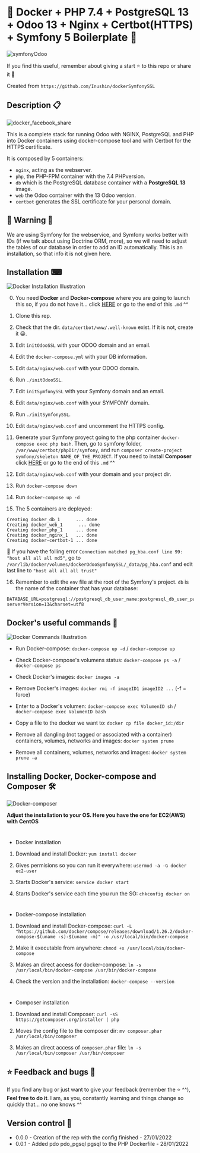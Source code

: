 # 🐳 Docker + PHP 7.4 + PostgreSQL 13 + Odoo 13 + Nginx + Certbot(HTTPS) + Symfony 5 Boilerplate 🐳

![symfonyOdoo](https://user-images.githubusercontent.com/57062736/151148982-188f8427-5a88-430d-9247-5eca67072f40.png)

If you find this useful, remember about giving a start ⭐ to this repo or share it 🔁

Created from `https://github.com/Inushin/dockerSymfonySSL`

## Description 📋

![docker_facebook_share](https://user-images.githubusercontent.com/57062736/139103227-36f3cb32-c3c1-4158-b99e-25a31e955f44.png)

This is a complete stack for running Odoo with NGINX, PostgreSQL and PHP into Docker containers using docker-compose tool and with Certbot for the HTTPS certificate.

It is composed by 5 containers:

- `nginx`, acting as the webserver.
- `php`, the PHP-FPM container with the 7.4 PHPversion.
- `db` which is the PostgreSQL database container with a **PostgreSQL 13** image.
- `web` the Odoo container with the 13 Odoo version.
- `certbot` generates the SSL certificate for your personal domain.

## 🚨 Warning 🚨

We are using Symfony for the webservice, and Symfony works better with IDs (if we talk about using Doctrine ORM, more), so we will need to adjust the tables of our database in order to add an ID automatically. This is an installation, so that info it is not given here. 

## Installation ⌨

![Docker Installation Illustration](https://user-images.githubusercontent.com/57062736/139102730-d6f51d53-ffb3-44bb-be5e-2bdf48d91295.png)

0. You need ****Docker**** and ****Docker-compose**** where you are going to launch this so, if you do not have it... click [HERE](https://github.com/Inushin/dockerOdooSymfonySSL#installing-docker-docker-compose-and-composer) or go to the end of this `.md` ^^

1. Clone this rep.

2. Check that the dir. `data/certbot/www/.well-known` exist. If it is not, create it 😀.

3. Edit `initOdooSSL` with your ODOO domain and an email.

4. Edit the `docker-compose.yml` with your DB information. 

5. Edit `data/nginx/web.conf` with your ODOO domain.

6. Run `./initOdooSSL`.

7. Edit `initSymfonySSL` with your Symfony domain and an email.

8. Edit `data/nginx/web.conf` with your SYMFONY domain.

9. Run `./initSymfonySSL`.

10. Edit `data/nginx/web.conf` and uncomment the HTTPS config.

11. Generate your Symfony proyect going to the php container `docker-compose exec php bash`. Then, go to symfony folder, `/var/www/certbot/phpDir/symfony`, and run `composer create-project symfony/skeleton NAME_OF_THE_PROJECT`. If you need to install **Composer** click [HERE](https://github.com/Inushin/dockerOdooSymfonySSL#installing-docker-docker-compose-and-composer) or go to the end of this `.md` ^^

12. Edit `data/nginx/web.conf` with your domain and your project dir.

13. Run `docker-compose down`

14. Run `docker-compose up -d`

15. The 5 containers are deployed: 

```
Creating docker_db_1      ... done
Creating docker_web_1      ... done
Creating docker_php_1     ... done
Creating docker_nginx_1   ... done
Creating docker-certbot-1 ... done
```

🚨 If you have the folling error `Connection matched pg_hba.conf line 99: "host all all all md5"`, go to `/var/lib/docker/volumes/dockerOdooSymfonySSL/_data/pg_hba.conf` and edit last line to `"host all all all trust"`

16. Remember to edit the `env` file at the root of the Symfony's project. `db` is the name of the container that has your database:
```
DATABASE_URL=postgresql://postgresql_db_user_name:postgresql_db_user_pass@db:5432/db_odoo_name?serverVersion=13&charset=utf8
```


## Docker's useful commands 📑
![Docker Commands Illustration](https://user-images.githubusercontent.com/57062736/139102966-25f28be1-f768-49bd-a8a1-915a8465de9e.png)


- Run Docker-compose: `docker-compose up -d` / `docker-compose up`

- Check Docker-compose's volumens status: `docker-compose ps -a` / `docker-compose ps`

- Check Docker's images: `docker images -a`

- Remove Docker's images: `docker rmi -f imageID1 imageID2 ...` (-f = force)

- Enter to a Docker's volumen: `docker-compose exec VolumenID sh` / `docker-compose exec VolumenID bash`

- Copy a file to the docker we want to: `docker cp file docker_id:/dir`

- Remove all dangling (not tagged or associated with a container) containers, volumes, networks and images: `docker system prune`

- Remove all containers, volumes, networks and images: `docker system prune -a`

## Installing Docker, Docker-compose and Composer 🛠
![Docker-composer](https://user-images.githubusercontent.com/57062736/141182130-b8ed2d7a-9a68-4387-b838-ba0d44bb4e0e.png)

**Adjust the installation to your OS. Here you have the one for EC2(AWS) with CentOS**
#
- Docker installation

1. Download and install Docker: `yum install docker`

2. Gives permisions so you can run it everywhere: `usermod -a -G docker ec2-user`

3. Starts Docker's service: `service docker start`

4. Starts Docker's service each time you run the SO: `chkconfig docker on`
#
- Docker-compose installation

1. Download and install Docker-compose: `curl -L "https://github.com/docker/compose/releases/download/1.26.2/docker-compose-$(uname -s)-$(uname -m)" -o /usr/local/bin/docker-compose`

2. Make it executable from anywhere: `chmod +x /usr/local/bin/docker-compose`

3. Makes an direct access for docker-compose: `ln -s /usr/local/bin/docker-compose /usr/bin/docker-compose`

4. Check the version and the installation: `docker-compose --version`

#
- Composer installation


1. Download and install Composer: `curl -sS https://getcomposer.org/installer | php`

2. Moves the config file to the composer dir: `mv composer.phar /usr/local/bin/composer`

3. Makes an direct access of `composer.phar` file: `ln -s /usr/local/bin/composer /usr/bin/composer`

## ⭐ Feedback and bugs 🐞

If you find any bug or just want to give your feedback (remember the ⭐ ^^), **Feel free to do it**. I am, as you, constantly learning and things change so quickly that... no one knows ^^


## Version control 📝

- 0.0.0 - Creation of the rep with the config finished - 27/01/2022
- 0.0.1 - Added pdo pdo_pgsql pgsql to the PHP Dockerfile - 28/01/2022
